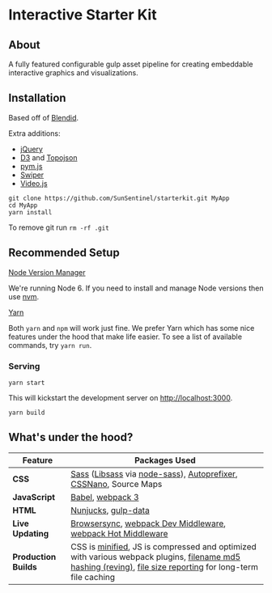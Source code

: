 # Interactive Starter Kit

## About

A fully featured configurable gulp asset pipeline for creating embeddable interactive graphics and visualizations.

## Installation

Based off of [Blendid](https://github.com/vigetlabs/blendid).

Extra additions:
- [jQuery](https://jquery.com/)
- [D3](https://d3js.org/) and [Topojson](https://github.com/mbostock/topojson)
- [pym.js](http://blog.apps.npr.org/pym.js/)
- [Swiper](http://idangero.us/swiper/)
- [Video.js](http://videojs.com/)

```
git clone https://github.com/SunSentinel/starterkit.git MyApp
cd MyApp
yarn install
```

To remove git run `rm -rf .git`

## Recommended Setup

[Node Version Manager](https://github.com/creationix/nvm)

We're running Node 6. If you need to install and manage Node versions then use [nvm](https://github.com/creationix/nvm).

[Yarn](https://yarnpkg.com/en/docs/install)

Both `yarn` and `npm` will work just fine. We prefer Yarn which has some nice features under the hood that make life easier. To see a list of available commands, try `yarn run`.

### Serving

`yarn start`

This will kickstart the development server on [http://localhost:3000](http://localhost:3000).

`yarn build`

## What's under the hood?

Feature | Packages Used
------ | -----
**CSS** | [Sass](http://sass-lang.com/) ([Libsass](http://sass-lang.com/libsass) via [node-sass](https://github.com/sass/node-sass)), [Autoprefixer](https://github.com/postcss/autoprefixer), [CSSNano](https://github.com/ben-eb/cssnano), Source Maps
**JavaScript** | [Babel](http://babeljs.io/), [webpack 3](https://webpack.js.org/)
**HTML** | [Nunjucks](https://mozilla.github.io/nunjucks/), [gulp-data](https://github.com/colynb/gulp-data)
**Live Updating** | [Browsersync](http://www.browsersync.io/), [webpack Dev Middleware](https://github.com/webpack/webpack-dev-middleware), [webpack Hot Middleware](https://github.com/glenjamin/webpack-hot-middleware)
**Production Builds** | CSS is [minified](http://cssnano.co/), JS is compressed and optimized with various webpack plugins, [filename md5 hashing (reving)](https://github.com/sindresorhus/gulp-rev), [file size reporting](https://github.com/jaysalvat/gulp-sizereport) for long-term file caching
